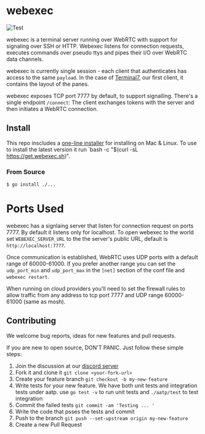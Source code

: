 # webexec

![Test](https://github.com/tuzig/webexec/workflows/test.yml/badge.svg)

webexec is a terminal server running over WebRTC with support for
signaling over SSH or HTTP.
Webexec listens for connection requests, executes commands over pseudo ttys
and pipes their I/O over WebRTC data channels.

webexec is currently single session - each client that authenticates has
access to the same `payload`.
In the case of [Terminal7](https://github.com/tuzig/terminal7),
our first client, it contains the layout of the panes.

webexec exposes TCP port 7777 by default, to support signalling.
There's a single endpoint `/connect`: The client exchanges tokens with the
server and then initiates a WebRTC connection.

## Install

This repo inscludes a [one-line installer](install.sh) for installing on Mac & Linux.
To use to install the latest version it run
`bash -c "$(curl -sL https://get.webexec.sh)".

### From Source

```
$ go install ./...

```

# Ports Used

webexec has a signlaing server that listen for connection request on 
ports 7777. By default it listens only for localhost. To
open webexec to the world set `WEBEXEC_SERVER_URL` to the the server's
public URL, default is `http://localhost:7777`.

Once communication is established, WebRTC uses UDP ports with 
a default range of 60000-61000.
If you prefer another range you can set the `udp_port_min` and `udp_port_max`
in the `[net]` section of the conf file and `webexec restart`.

When running on cloud providers you'll need to set the firewall rules
to allow traffic from any address to tcp port 7777 and UDP range 60000-61000
(same as mosh).

## Contributing

We welcome bug reports, ideas for new features and pull requests.

If you are new to open source, DON'T PANIC. Just follow these simple
steps:

1. Join the discussion at our [discord server](https://discord.gg/GneEDB7ZZQ)
2. Fork it and clone it `git clone <your-fork-url>`
3. Create your feature branch `git checkout -b my-new-feature`
4. Write tests for your new feature. We have both unit tests and integration
tests under aatp. use `go test -v` to run unit tests and `./aatp/test`
to test integration
5. Commit the failed tests `git commit -am 'Testing ... '`
6. Write the code that psses the tests and commit 
7. Push to the branch `git push --set-upstream origin my-new-feature`
8. Create a new Pull Request
